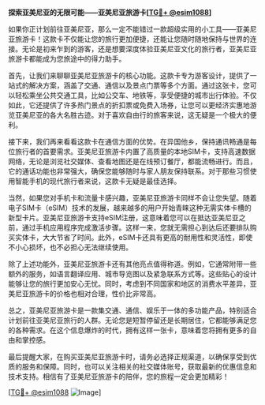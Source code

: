 **探索亚美尼亚的无限可能——亚美尼亚旅游卡[[TG💪+ @esim1088](https://t.me/s/esim1088)]**

如果你正计划前往亚美尼亚，那么一定不能错过一款超级实用的小工具——亚美尼亚旅游卡！这款卡不仅能让您的旅行更加便捷，还能让您随时随地保持与世界的连接。无论是初来乍到的游客，还是想要深度体验亚美尼亚文化的旅行者，亚美尼亚旅游卡都能成为您旅途中的得力助手。

首先，让我们来聊聊亚美尼亚旅游卡的核心功能。这款卡专为游客设计，提供了一站式的解决方案，涵盖了交通、通信以及景点门票等多个方面。通过这张卡，您可以轻松乘坐公共交通工具，比如公交车、地铁等，享受便捷的城市出行体验。不仅如此，它还提供了许多热门景点的折扣票或免费入场券，让您可以更经济实惠地游览亚美尼亚的各大名胜古迹。对于喜欢自由行的旅客来说，这无疑是一个极大的便利。

接下来，我们再来看看这款卡在通信方面的优势。在异国他乡，保持通讯畅通是每位旅行者的首要需求。亚美尼亚旅游卡内置了高质量的本地SIM卡，支持高速数据网络，无论是浏览社交媒体、查看地图还是在线预订餐厅，都能流畅进行。而且，它的通话功能也非常强大，确保您能够随时与家人朋友保持联系。对于那些习惯使用智能手机的现代旅行者来说，这款卡无疑是最佳选择。

当然，如果您对手机卡和流量卡感兴趣，亚美尼亚旅游卡同样不会让您失望。随着电子SIM卡（eSIM）技术的发展，越来越多的用户开始青睐这种无需实体卡槽的新型卡片。亚美尼亚旅游卡支持eSIM注册，这意味着您可以在抵达亚美尼亚之前，通过手机应用程序完成激活步骤。这样一来，您就无需担心到达后还要排队购买实体卡，大大节省了时间。此外，eSIM卡还具有更高的耐用性和灵活性，即使不小心损坏，也不必担心无法继续使用。

除了上述功能外，亚美尼亚旅游卡还有其他亮点值得称道。例如，它通常附带一些额外的服务，如语言翻译应用、城市导览图以及紧急联系方式等。这些贴心的设计能够让您的旅行更加安心无忧。同时，考虑到不同国家和地区的消费水平差异，亚美尼亚旅游卡的价格也相对合理，性价比非常高。

总之，亚美尼亚旅游卡是一款集交通、通信、娱乐于一体的多功能产品，特别适合计划前往亚美尼亚旅行的人群。无论您是短暂停留还是长期居住，它都能够满足您的各种需求。在这个信息爆炸的时代，拥有这样一张卡，意味着您将拥有更多的自由和掌控感。

最后提醒大家，在购买亚美尼亚旅游卡时，请务必选择正规渠道，以确保享受到优质的服务和保障。同时，也可以关注相关的社交媒体账号，获取最新的优惠信息和技术支持。相信有了亚美尼亚旅游卡的陪伴，您的旅程一定会更加精彩！

[[TG💪+ @esim1088](https://t.me/s/esim1088) ![Image](https://i.postimg.cc/4NQfJmqS/Snipaste-2025-05-13-00-14-12.png)]